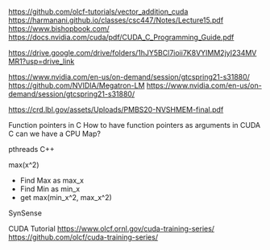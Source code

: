https://github.com/olcf-tutorials/vector_addition_cuda
https://harmanani.github.io/classes/csc447/Notes/Lecture15.pdf
https://www.bishopbook.com/
https://docs.nvidia.com/cuda/pdf/CUDA_C_Programming_Guide.pdf 

https://drive.google.com/drive/folders/1hJY5BCl7ioii7K8VYIMM2jyI234MVMR1?usp=drive_link 

https://www.nvidia.com/en-us/on-demand/session/gtcspring21-s31880/
https://github.com/NVIDIA/Megatron-LM
https://www.nvidia.com/en-us/on-demand/session/gtcspring21-s31880/ 

https://crd.lbl.gov/assets/Uploads/PMBS20-NVSHMEM-final.pdf 

Function pointers in C
How to have function pointers as arguments in CUDA C
can we have a CPU Map?

pthreads
C++


max(x^2)
- Find Max as max_x
- Find Min as min_x
- get max(min_x^2, max_x^2)


SynSense 


CUDA Tutorial
https://www.olcf.ornl.gov/cuda-training-series/
https://github.com/olcf/cuda-training-series/ 
